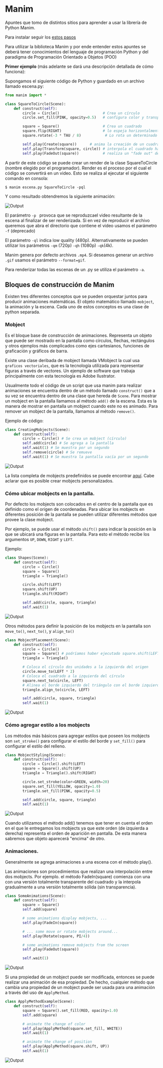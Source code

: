 # Manim

Apuntes que tomo de distintos sitios para aprender a usar la librería de Python Manim.

Para instalar seguir los [estos pasos](https://docs.manim.community/en/latest/installation.html)

Para utilizar la biblioteca Manim y por ende entender estos apuntes se deberá tener conocimientos del lenguaje de programación Python y del paradigma de Programación Orientado a Objetos (POO)

**Primer ejemplo** (más adelante se dará una descripción detallada de cómo funciona):

Supongamos el siguiente código de Python y guardado en un archivo llamado escena.py:

~~~py
from manim import *

class SquareToCircle(Scene):
    def construct(self):
        circle = Circle()                    # Crea un círculo
        circle.set_fill(PINK, opacity=0.5)   # configura color y transparencia

        square = Square()                    # Crea un cuadrado
        square.flip(RIGHT)                   # lo espeja horizontalmente
        square.rotate(-3 * TAU / 8)           # Lo rota un determinado ángulo

        self.play(Create(square))      # anima la creación de un cuadrado
        self.play(Transform(square, circle)) # interpola el cuadrado hacia un círculo
        self.play(FadeOut(square))           # realiza un "fade out" de la animación
~~~

A partir de este código se puede crear un render de la clase SquareToCircle (nombre elegido por el programador). Render es el proceso por el cual el código se convertirá en un video. Esto se realiza al ejecutar el siguiente comando en consola:

~~~console
$ manim escena.py SquareToCircle -pql
~~~

Y como resultado obtendremos la siguiente animación:

![Output](images/SquareToCircle.gif)

El parámetro ``-p `` provoca que se reproduzcael video resultante de la escena al finalizar de ser renderizada. Si en vez de reproducir el archivo queremos que abra el directorio que contiene el video usamos el parámetro ``-f`` (deprecado)

El parámetro ``-ql`` indica low quality (480p). Alternativamente se pueden utilizar los parámetros ``-qm`` (720p) ``-qh`` (1080p) ``-qk``(4k).

Manim genera por defecto archivos ``.mp4``. Si deseamos generar un archivo ``.gif`` usamos el parámetro ``--format=gif``.

Para renderizar todas las escenas de un .py se utiliza el parámetro ``-a``.

## Bloques de construcción de Manim

Existen tres diferentes conceptos que se pueden orquestar juntos para producir animaciones matemáticas. El objeto matemático llamado ``mobject``, la animación y la escena. Cada uno de estos conceptos es una clase de python separada.

### Mobject

Es el bloque base de construcción de animaciones. Representa un objeto que puede ser mostrado en la pantalla como círculos, flechas, rectángulos y otros ejemplos más complicados como ejes cartesianos, funciones de graficación y gráficos de barra.

Existe una clase deribada de mobject llamada VMobject la cual usa ``graficos vectoriales``, que es la tecnología utilizada para representar figuras a través de vectores. Un ejemplo de software que trabaja principalmente con esta tecnología es Adobe Ilustrator. 

Usualmente todo el código de un script que usa manim para realizar animaciones se encuentra dentro de un método llamado ``construct()`` que a su vez se encuentra dentro de una clase que hereda de ``Scene``. Para mostrar un mobject en la pantalla llamamos al método ``add()`` de la escena. Esta es la manera de mostrar en pantalla un mobject cuando este no es animado. Para remover un mobject de la pantalla, llamamos al método ``remove()``.

Ejemplo de código:
~~~py
class CreatingMobjects(Scene):
    def construct(self):
        circle = Circle() # Se crea un mobject (círculo) 
        self.add(circle) # Se agrega a la pantalla
        self.wait(1) # Se muestra por un segundo
        self.remove(circle) # Se remueve
        self.wait(1) # Se muestra la pantalla vacía por un segundo
~~~

![Output](images/CreatingMobjects.gif)

La lista completa de mobjects predefinidos se puede encontrar [aquí](https://docs.manim.community/en/latest/reference.html). Cabe aclarar que es posible crear mobjects personalizados.

### Cómo ubicar mobjects en la pantalla.

Por defecto los mobjects son colocados en el centro de la pantalla que es definido como el origen de coordenadas. Para ubicar los mobjects en diferentes posición de la pantalla se pueden utilizar diferentes métodos que provee la clase mobject.

Por ejemplo, se puede usar el método ``shift()`` para indicar la posición en la que se ubicará una figuras en la pantalla. Para esto el método recibe los argumentos ``UP``, ``DOWN``, ``RIGHT`` y ``LEFT``.

Ejemplo:

~~~py
class Shapes(Scene):
    def construct(self):
        circle = Circle()
        square = Square()
        triangle = Triangle()

        circle.shift(LEFT)
        square.shift(UP)
        triangle.shift(RIGHT)

        self.add(circle, square, triangle)
        self.wait(1)
~~~

![Output](images/Shapes.gif)

Otros métodos para definir la posición de los mobjects en la pantalla son ``move_to()``, ``next_to()``, y ``align_to()``

~~~py
class MobjectPlacement(Scene):
    def construct(self):
        circle = Circle()
        square = Square() # podríamos haber ejecutado square.shift(LEFT) por ejemplo y ya se crea ubicado a la izquierda.
        triangle = Triangle()

        # Coloca el círculo dos unidades a la izquierda del origen
        circle.move_to(LEFT * 2)
        # Coloca el cuadrado a la izquierda del círculo
        square.next_to(circle, LEFT)
        # Alinea el borde izquierdo del triángulo con el borde izquierdo del círculo
        triangle.align_to(circle, LEFT)

        self.add(circle, square, triangle)
        self.wait(1)
~~~
![Output](images/MobjectPlacement.gif)

### Cómo agregar estilo a los mobjects

Los métodos más básicos para agregar estilos que poseen los mobjects son ``set_stroke()`` para configurar el estilo del borde y ``set_fill()`` para configurar el estilo del relleno.

~~~py
class MobjectStyling(Scene):
    def construct(self):
        circle = Circle().shift(LEFT)
        square = Square().shift(UP)
        triangle = Triangle().shift(RIGHT)

        circle.set_stroke(color=GREEN, width=20)
        square.set_fill(YELLOW, opacity=1.0)
        triangle.set_fill(PINK, opacity=0.5)

        self.add(circle, square, triangle)
        self.wait(1)
~~~

![Output](images/MobjectStyling.gif)

Cuando utilizamos el método add() tenemos que tener en cuenta el orden en el que le entregamos los mobjects ya que este orden (de izquierda a derecha) representa el orden de aparición en pantalla. De esta manera sabremos que objeto aparecerá "encima" de otro.

### Animaciones.

Generalmente se agrega animaciones a una escena con el método play().

Las animaciones son procedimientos que realizan una interpolación entre dos mobjects. Por ejemplo. el método FadeIn(square) comienza con una con una versión totalmente transparente del cuadrado y la interpola gradualmente a una versión totalmente sólida (sin transparencia).

~~~py
class SomeAnimations(Scene):
    def construct(self):
        square = Square()
        self.add(square)

        # some animations display mobjects, ...
        self.play(FadeIn(square))

        # ... some move or rotate mobjects around...
        self.play(Rotate(square, PI/4))

        # some animations remove mobjects from the screen
        self.play(FadeOut(square))

        self.wait(1)
~~~
![Output](images/SomeAnimations.gif)

Si una propiedad de un mobject puede ser modificada, entonces se puede realizar una animación de esa propiedad. De hecho, cualquier método que cambia una propiedad de un mobject puede ser usada para una animación a través del uso de ``ApplyMethod``.

~~~py
class ApplyMethodExample(Scene):
    def construct(self):
        square = Square().set_fill(RED, opacity=1.0)
        self.add(square)

        # animate the change of color
        self.play(ApplyMethod(square.set_fill, WHITE))
        self.wait(1)

        # animate the change of position
        self.play(ApplyMethod(square.shift, UP))
        self.wait(1)
~~~

![Output](images/ApplyMethodExample.gif)